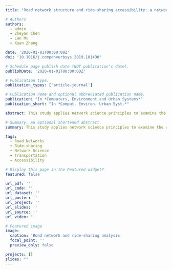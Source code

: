 ```yaml
---
title: "Road network structure and ride-sharing accessibility: a network science perspective (2020)"

# Authors
authors:
  - admin
  - Zheyan Chen
  - Lan Mu
  - Xuan Zhang

date: '2020-01-01T00:00:00Z'
doi: '10.1016/j.compenvurbsys.2019.101430'

# Schedule page publish date (NOT publication's date).
publishDate: '2020-01-01T00:00:00Z'

# Publication type.
publication_types: ['article-journal']

# Publication name and optional abbreviated publication name.
publication: "In *Computers, Environment and Urban Systems*"
publication_short: "In *Comput. Environ. Urban Syst.*"

abstract: This study applies network science principles to examine the relationship between road network structure and ride-sharing accessibility. We analyze how different network topological characteristics affect the efficiency and accessibility of ride-sharing services. The research provides insights into how urban infrastructure design can be optimized to support emerging mobility services and improve transportation equity.

# Summary. An optional shortened abstract.
summary: This study applies network science principles to examine the relationship between road network structure and ride-sharing accessibility.

tags:
  - Road Networks
  - Ride-sharing
  - Network Science
  - Transportation
  - Accessibility

# Display this page in the Featured widget?
featured: false

url_pdf: ''
url_code: ''
url_dataset: ''
url_poster: ''
url_project: ''
url_slides: ''
url_source: ''
url_video: ''

# Featured image
image:
  caption: 'Road network and ride-sharing analysis'
  focal_point: ''
  preview_only: false

projects: []
slides: ""
---
```


